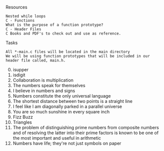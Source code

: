 Resources

    Nested while loops
    C - Functions
    What is the purpose of a function prototype?
    C - Header Files
    C Books and PDF's to check out and use as reference.

Tasks

    All *-main.c files will be located in the main directory
    We will be using function prototypes that will be included in our header file called, main.h.

0. isupper
1. isdigit
2. Collaboration is multiplication
3. The numbers speak for themselves
4. I believe in numbers and signs
5. Numbers constitute the only universal language
6. The shortest distance between two points is a straight line
7. I feel like I am diagonally parked in a parallel universe
8. You are so much sunshine in every square inch
9. Fizz Buzz
10. Triangles
11. The problem of distinguishing prime numbers from composite numbers and of resolving the latter into their prime factors is known to be one of the most important and useful in arithmetic
12. Numbers have life; they're not just symbols on paper